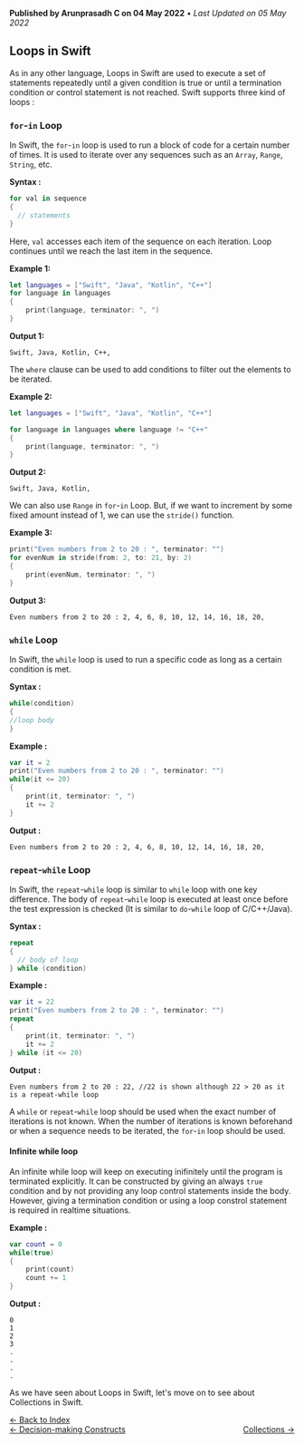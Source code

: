 **Published by Arunprasadh C on 04 May 2022** • *Last Updated on 05 May 2022*

## Loops in Swift
As in any other language, Loops in Swift are used to execute a set of statements repeatedly until a given condition is true or until a termination condition or control statement is not reached. Swift supports three kind of loops :

### `for`-`in` Loop
In Swift, the `for`-`in` loop is used to run a block of code for a certain number of times. It is used to iterate over any sequences such as an `Array`, `Range`, `String`, etc.

**Syntax :**
```swift
for val in sequence
{
  // statements
}
```

Here, `val` accesses each item of the sequence on each iteration. Loop continues until we reach the last item in the sequence.

**Example 1:**
```swift
let languages = ["Swift", "Java", "Kotlin", "C++"]
for language in languages
{
    print(language, terminator: ", ")
}
```

**Output 1:**
```
Swift, Java, Kotlin, C++,
```

The `where` clause can be used to add conditions to filter out the elements to be iterated.

**Example 2:**
```swift
let languages = ["Swift", "Java", "Kotlin", "C++"]

for language in languages where language != "C++"
{
    print(language, terminator: ", ")
}
```

**Output 2:**
```
Swift, Java, Kotlin,
```

We can also use `Range` in `for`-`in` Loop. But, if we want to increment by some fixed amount instead of 1, we can use the `stride()` function.

**Example 3:**
```swift
print("Even numbers from 2 to 20 : ", terminator: "")
for evenNum in stride(from: 2, to: 21, by: 2)
{
    print(evenNum, terminator: ", ")
}
```

**Output 3:**
```
Even numbers from 2 to 20 : 2, 4, 6, 8, 10, 12, 14, 16, 18, 20,
```

### `while` Loop
In Swift, the `while` loop is used to run a specific code as long as a certain condition is met.

**Syntax :**
```swift
while(condition)
{
//loop body
}
```

**Example :**
```swift
var it = 2
print("Even numbers from 2 to 20 : ", terminator: "")
while(it <= 20)
{
    print(it, terminator: ", ")
    it += 2
}
```

**Output :**
```
Even numbers from 2 to 20 : 2, 4, 6, 8, 10, 12, 14, 16, 18, 20,
```

### `repeat`-`while` Loop
In Swift, the `repeat`-`while` loop is similar to `while` loop with one key difference. The body of `repeat`-`while` loop is executed at least once before the test expression is checked (It is similar to `do`-`while` loop of C/C++/Java).

**Syntax :**
```swift
repeat 
{
  // body of loop
} while (condition)
```

**Example :**
```swift
var it = 22
print("Even numbers from 2 to 20 : ", terminator: "")
repeat
{
    print(it, terminator: ", ")
    it += 2
} while (it <= 20)
```

**Output :**
```
Even numbers from 2 to 20 : 22, //22 is shown although 22 > 20 as it is a repeat-while loop
```

A `while` or `repeat`-`while` loop should be used when the exact number of iterations is not known. When the number of iterations is known beforehand or when a sequence needs to be iterated, the `for`-`in` loop should be used.

#### Infinite while loop
An infinite while loop will keep on executing inifinitely until the program is terminated explicitly. It can be constructed by giving an always `true` condition and by not providing any loop control statements inside the body. However, giving a termination condition or using a loop constrol statement is required in realtime situations.

**Example :**
```swift
var count = 0
while(true)
{
    print(count)
    count += 1
}
```

**Output :**
```
0
1
2
3
.
.
.
.
```

As we have seen about Loops in Swift, let's move on to see about Collections in Swift.

<a href="https://techinessoverloaded.github.io/iOSAppDevBasics/index.html">&larr; Back to Index</a>
<br>
<span style="float: left">
<a href="https://techinessoverloaded.github.io/iOSAppDevBasics/decision.html">&larr; Decision-making Constructs</a>
</span>
<span style="float: right">
<a href="https://techinessoverloaded.github.io/iOSAppDevBasics/collections.html">Collections &rarr;</a>
</span>
